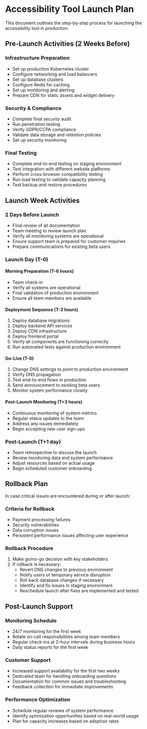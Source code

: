 # Accessibility Tool Launch Plan

This document outlines the step-by-step process for launching the accessibility tool in production.

## Pre-Launch Activities (2 Weeks Before)

### Infrastructure Preparation
- Set up production Kubernetes cluster
- Configure networking and load balancers
- Set up database clusters
- Configure Redis for caching
- Set up monitoring and alerting
- Prepare CDN for static assets and widget delivery

### Security & Compliance
- Complete final security audit
- Run penetration testing
- Verify GDPR/CCPA compliance
- Validate data storage and retention policies
- Set up security monitoring

### Final Testing
- Complete end-to-end testing on staging environment
- Test integration with different website platforms
- Perform cross-browser compatibility testing
- Run load testing to validate capacity planning
- Test backup and restore procedures

## Launch Week Activities

### 2 Days Before Launch
- Final review of all documentation
- Team meeting to review launch plan
- Verify all monitoring systems are operational
- Ensure support team is prepared for customer inquiries
- Prepare communications for existing beta users

### Launch Day (T-0)

#### Morning Preparation (T-6 hours)
- Team check-in
- Verify all systems are operational
- Final validation of production environment
- Ensure all team members are available

#### Deployment Sequence (T-3 hours)
1. Deploy database migrations
2. Deploy backend API services
3. Deploy CDN infrastructure
4. Deploy frontend portal
5. Verify all components are functioning correctly
6. Run automated tests against production environment

#### Go-Live (T-0)
1. Change DNS settings to point to production environment
2. Verify DNS propagation
3. Test end-to-end flows in production
4. Send announcement to existing beta users
5. Monitor system performance closely

#### Post-Launch Monitoring (T+3 hours)
- Continuous monitoring of system metrics
- Regular status updates to the team
- Address any issues immediately
- Begin accepting new user sign-ups

### Post-Launch (T+1 day)
- Team retrospective to discuss the launch
- Review monitoring data and system performance
- Adjust resources based on actual usage
- Begin scheduled customer onboarding

## Rollback Plan

In case critical issues are encountered during or after launch:

### Criteria for Rollback
- Payment processing failures
- Security vulnerabilities
- Data corruption issues
- Persistent performance issues affecting user experience

### Rollback Procedure
1. Make go/no-go decision with key stakeholders
2. If rollback is necessary:
   - Revert DNS changes to previous environment
   - Notify users of temporary service disruption
   - Roll back database changes if necessary
   - Identify and fix issues in staging environment
   - Reschedule launch after fixes are implemented and tested

## Post-Launch Support

### Monitoring Schedule
- 24/7 monitoring for the first week
- Rotate on-call responsibilities among team members
- Regular check-ins at 2-hour intervals during business hours
- Daily status reports for the first week

### Customer Support
- Increased support availability for the first two weeks
- Dedicated team for handling onboarding questions
- Documentation for common issues and troubleshooting
- Feedback collection for immediate improvements

### Performance Optimization
- Schedule regular reviews of system performance
- Identify optimization opportunities based on real-world usage
- Plan for capacity increases based on adoption rates
